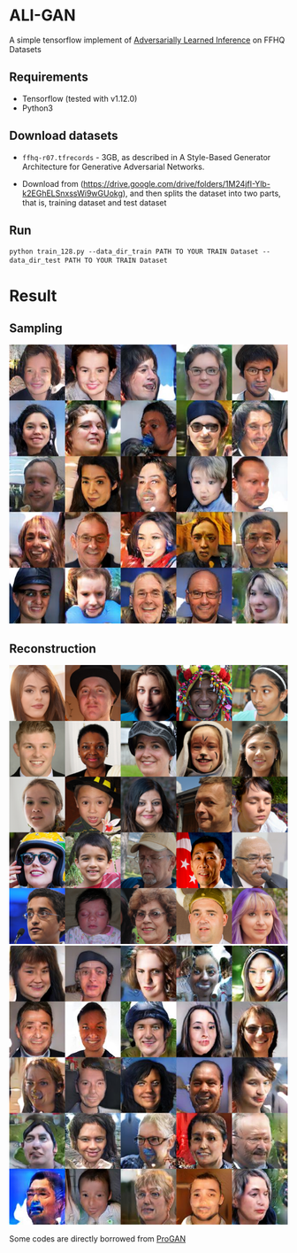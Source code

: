 # ALI-GAN

A simple tensorflow implement of [Adversarially Learned Inference](https://arxiv.org/abs/1606.00704) on FFHQ Datasets


## Requirements

 - Tensorflow (tested with v1.12.0)
 - Python3


## Download datasets

- `ffhq-r07.tfrecords` - 3GB, as described in A Style-Based Generator Architecture for Generative Adversarial Networks.

- Download from (https://drive.google.com/drive/folders/1M24jfI-Ylb-k2EGhELSnxssWi9wGUokg), and then splits the dataset into two parts, that is, training dataset and test dataset


## Run

```
python train_128.py --data_dir_train PATH TO YOUR TRAIN Dataset --data_dir_test PATH TO YOUR TRAIN Dataset
```

# Result

## Sampling

![image_sample0](./results/sampling0.jpg)

## Reconstruction

![image_orin](./results/orin.png) ![image_recon](./results/recon.png)


Some codes are directly borrowed from [ProGAN](https://github.com/tkarras/progressive_growing_of_gans)